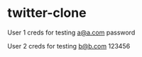 # twitter-clone

User 1 creds for testing
a@a.com
password

User 2 creds for testing
b@b.com
123456
